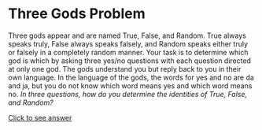 # Three Gods Problem

Three gods appear and are named True, False, and Random. True always speaks 
truly, False always speaks falsely, and Random speaks either truly or falsely 
in a completely random manner. Your task is to determine which god is which by 
asking three yes/no questions with each question directed at only one god. The 
gods understand you but reply back to you in their own language. In the 
language of the gods, the words for yes and no are da and ja, but you do not 
know which word means yes and which word means no. *In three questions, how do 
you determine the identities of True, False, and Random?*

[Click to see answer](../answers/three_gods_problem.md)
